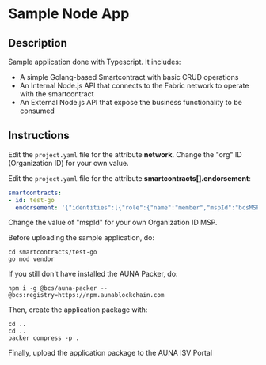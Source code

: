 # Sample Node App

## Description

Sample application done with Typescript. It includes:
- A simple Golang-based Smartcontract with basic CRUD operations
- An Internal Node.js API that connects to the Fabric network to operate with the smartcontract
- An External Node.js API that expose the business functionality to be consumed

## Instructions

Edit the `project.yaml` file for the attribute __network__. Change the "org" ID (Organization ID) for your own value.

Edit the `project.yaml` file for the attribute __smartcontracts[].endorsement__:
```yaml
smartcontracts:
- id: test-go
  endorsement: '{"identities":[{"role":{"name":"member","mspId":"bcsMSP"}}],"policy":{"signed-by":0}}'
```
Change the value of "mspId" for your own Organization ID MSP.

Before uploading the sample application, do:
```shell
cd smartcontracts/test-go
go mod vendor
```

If you still don't have installed the AUNA Packer, do:
```shell
npm i -g @bcs/auna-packer --@bcs:registry=https://npm.aunablockchain.com
```

Then, create the application package with:
```shell
cd ..
cd ..
packer compress -p .
```

Finally, upload the application package to the AUNA ISV Portal